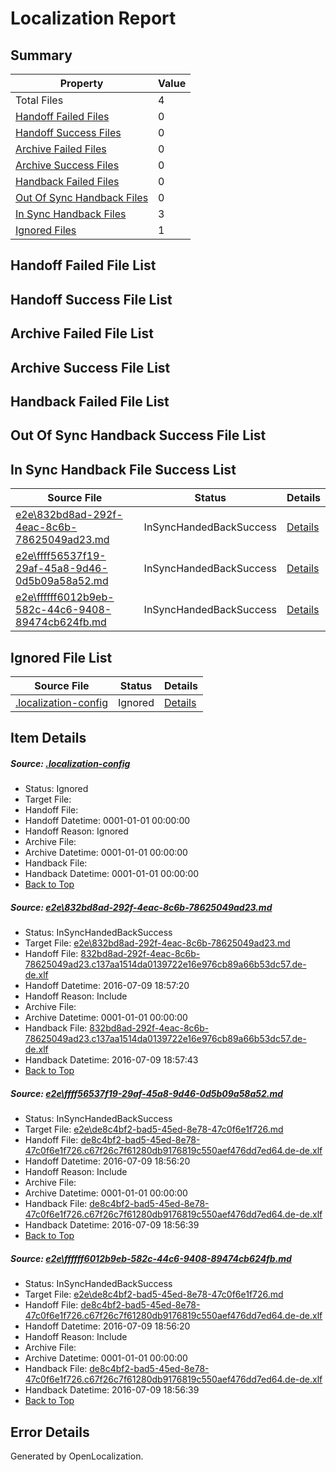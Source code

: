 # <a name='report-top'></a> Localization Report

## Summary
 Property | Value 
 -------- | ----- 
 Total Files | 4
[ Handoff Failed Files ](#handoff-failed-list)| 0
[ Handoff Success Files ](#handoff-success-list)| 0
[ Archive Failed Files ](#archive-failed-list)| 0
[ Archive Success Files ](#archive-success-list)| 0
[ Handback Failed Files ](#handback-failed-list)| 0
[ Out Of Sync Handback Files ](#outofsync-handback-success-list)| 0
[ In Sync Handback Files ](#insync-handback-success-list)| 3
[ Ignored Files ](#ignored-list)| 1

## <a name='handoff-failed-list'></a> Handoff Failed File List

## <a name='handoff-success-list'></a> Handoff Success File List

## <a name='archive-failed-list'></a> Archive Failed File List

## <a name='archive-success-list'></a> Archive Success File List

## <a name='handback-failed-list'></a> Handback Failed File List

## <a name='outofsync-handback-success-list'></a> Out Of Sync Handback Success File List

## <a name='insync-handback-success-list'></a> In Sync Handback File Success List
 Source File | Status | Details 
 ----------- | ------ | ------- 
 [e2e\832bd8ad-292f-4eac-8c6b-78625049ad23.md](https://github.com/OpenLocalizationTestOrg/oltest/blob/e72b0d0bfec6dc72a8107f456df307192f89f28d/e2e/832bd8ad-292f-4eac-8c6b-78625049ad23.md) | InSyncHandedBackSuccess | [Details](#e73b94302e536f09e142aa4d34e82b198b548f8c1)
 [e2e\ffff56537f19-29af-45a8-9d46-0d5b09a58a52.md](https://github.com/OpenLocalizationTestOrg/oltest/blob/fa7950a7fd21c10acf25c3cfc9b2fa6b866988e7/e2e/ffff56537f19-29af-45a8-9d46-0d5b09a58a52.md) | InSyncHandedBackSuccess | [Details](#25cf7911d9fdc10966c52c3d4e6a4e717a222b172)
 [e2e\ffffff6012b9eb-582c-44c6-9408-89474cb624fb.md](https://github.com/OpenLocalizationTestOrg/oltest/blob/e72b0d0bfec6dc72a8107f456df307192f89f28d/e2e/ffffff6012b9eb-582c-44c6-9408-89474cb624fb.md) | InSyncHandedBackSuccess | [Details](#25cf7911d9fdc10966c52c3d4e6a4e717a222b173)

## <a name='ignored-list'></a> Ignored File List
 Source File | Status | Details 
 ----------- | ------ | ------- 
 [.localization-config](https://github.com/OpenLocalizationTestOrg/oltest/blob/e72b0d0bfec6dc72a8107f456df307192f89f28d/.localization-config) | Ignored | [Details](#3d4f252ac210baf56311d7e97dcc2db10974dbd20)

## Item Details
##### <a name='3d4f252ac210baf56311d7e97dcc2db10974dbd20'></a> Source: [.localization-config](https://github.com/OpenLocalizationTestOrg/oltest/blob/e72b0d0bfec6dc72a8107f456df307192f89f28d/.localization-config)
* Status: Ignored
* Target File: 
* Handoff File: 
* Handoff Datetime: 0001-01-01 00:00:00
* Handoff Reason: Ignored
* Archive File: 
* Archive Datetime: 0001-01-01 00:00:00
* Handback File: 
* Handback Datetime: 0001-01-01 00:00:00
* [Back to Top](#report-top)

##### <a name='e73b94302e536f09e142aa4d34e82b198b548f8c1'></a> Source: [e2e\832bd8ad-292f-4eac-8c6b-78625049ad23.md](https://github.com/OpenLocalizationTestOrg/oltest/blob/e72b0d0bfec6dc72a8107f456df307192f89f28d/e2e/832bd8ad-292f-4eac-8c6b-78625049ad23.md)
* Status: InSyncHandedBackSuccess
* Target File: [e2e\832bd8ad-292f-4eac-8c6b-78625049ad23.md](https://github.com/OpenLocalizationTestOrg/oltest-dede-fly/blob/2923cef8e08d8fc69550e7e7a1fe4f78a4406ef1/e2e/832bd8ad-292f-4eac-8c6b-78625049ad23.md)
* Handoff File: [832bd8ad-292f-4eac-8c6b-78625049ad23.c137aa1514da0139722e16e976cb89a66b53dc57.de-de.xlf](https://github.com/OpenLocalizationTestOrg/olhandoff-e2e/blob/8744cd94224164bdeffd6505ea58546fb1ec13a9/ol-handoff/OpenLocalizationTestOrg/oltest-dede-fly/ci/ht/832bd8ad-292f-4eac-8c6b-78625049ad23.c137aa1514da0139722e16e976cb89a66b53dc57.de-de.xlf)
* Handoff Datetime: 2016-07-09 18:57:20
* Handoff Reason: Include
* Archive File: 
* Archive Datetime: 0001-01-01 00:00:00
* Handback File: [832bd8ad-292f-4eac-8c6b-78625049ad23.c137aa1514da0139722e16e976cb89a66b53dc57.de-de.xlf](https://github.com/OpenLocalizationTestOrg/olhandback-e2e/blob/445400c6aff2ee15210e01f2ba878e4b6fa5b198/ol-handback/OpenLocalizationTestOrg/oltest-dede-fly/ci/ht/832bd8ad-292f-4eac-8c6b-78625049ad23.c137aa1514da0139722e16e976cb89a66b53dc57.de-de.xlf)
* Handback Datetime: 2016-07-09 18:57:43
* [Back to Top](#report-top)

##### <a name='25cf7911d9fdc10966c52c3d4e6a4e717a222b172'></a> Source: [e2e\ffff56537f19-29af-45a8-9d46-0d5b09a58a52.md](https://github.com/OpenLocalizationTestOrg/oltest/blob/fa7950a7fd21c10acf25c3cfc9b2fa6b866988e7/e2e/ffff56537f19-29af-45a8-9d46-0d5b09a58a52.md)
* Status: InSyncHandedBackSuccess
* Target File: [e2e\de8c4bf2-bad5-45ed-8e78-47c0f6e1f726.md](https://github.com/OpenLocalizationTestOrg/oltest-dede-fly/blob/cc4f19075d62770217e5bdf7cff62981e109bbc2/e2e/de8c4bf2-bad5-45ed-8e78-47c0f6e1f726.md)
* Handoff File: [de8c4bf2-bad5-45ed-8e78-47c0f6e1f726.c67f26c7f61280db9176819c550aef476dd7ed64.de-de.xlf](https://github.com/OpenLocalizationTestOrg/olhandoff-e2e/blob/aba92a2b4405d71bdbb534d3bc1338043033e3a5/ol-handoff/OpenLocalizationTestOrg/oltest-dede-fly/ci/ht/de8c4bf2-bad5-45ed-8e78-47c0f6e1f726.c67f26c7f61280db9176819c550aef476dd7ed64.de-de.xlf)
* Handoff Datetime: 2016-07-09 18:56:20
* Handoff Reason: Include
* Archive File: 
* Archive Datetime: 0001-01-01 00:00:00
* Handback File: [de8c4bf2-bad5-45ed-8e78-47c0f6e1f726.c67f26c7f61280db9176819c550aef476dd7ed64.de-de.xlf](https://github.com/OpenLocalizationTestOrg/olhandback-e2e/blob/3e30991a4b3cbc64631a5be162cb655304ad87c1/ol-handback/OpenLocalizationTestOrg/oltest-dede-fly/ci/ht/de8c4bf2-bad5-45ed-8e78-47c0f6e1f726.c67f26c7f61280db9176819c550aef476dd7ed64.de-de.xlf)
* Handback Datetime: 2016-07-09 18:56:39
* [Back to Top](#report-top)

##### <a name='25cf7911d9fdc10966c52c3d4e6a4e717a222b173'></a> Source: [e2e\ffffff6012b9eb-582c-44c6-9408-89474cb624fb.md](https://github.com/OpenLocalizationTestOrg/oltest/blob/e72b0d0bfec6dc72a8107f456df307192f89f28d/e2e/ffffff6012b9eb-582c-44c6-9408-89474cb624fb.md)
* Status: InSyncHandedBackSuccess
* Target File: [e2e\de8c4bf2-bad5-45ed-8e78-47c0f6e1f726.md](https://github.com/OpenLocalizationTestOrg/oltest-dede-fly/blob/cc4f19075d62770217e5bdf7cff62981e109bbc2/e2e/de8c4bf2-bad5-45ed-8e78-47c0f6e1f726.md)
* Handoff File: [de8c4bf2-bad5-45ed-8e78-47c0f6e1f726.c67f26c7f61280db9176819c550aef476dd7ed64.de-de.xlf](https://github.com/OpenLocalizationTestOrg/olhandoff-e2e/blob/aba92a2b4405d71bdbb534d3bc1338043033e3a5/ol-handoff/OpenLocalizationTestOrg/oltest-dede-fly/ci/ht/de8c4bf2-bad5-45ed-8e78-47c0f6e1f726.c67f26c7f61280db9176819c550aef476dd7ed64.de-de.xlf)
* Handoff Datetime: 2016-07-09 18:56:20
* Handoff Reason: Include
* Archive File: 
* Archive Datetime: 0001-01-01 00:00:00
* Handback File: [de8c4bf2-bad5-45ed-8e78-47c0f6e1f726.c67f26c7f61280db9176819c550aef476dd7ed64.de-de.xlf](https://github.com/OpenLocalizationTestOrg/olhandback-e2e/blob/3e30991a4b3cbc64631a5be162cb655304ad87c1/ol-handback/OpenLocalizationTestOrg/oltest-dede-fly/ci/ht/de8c4bf2-bad5-45ed-8e78-47c0f6e1f726.c67f26c7f61280db9176819c550aef476dd7ed64.de-de.xlf)
* Handback Datetime: 2016-07-09 18:56:39
* [Back to Top](#report-top)


## Error Details

Generated by OpenLocalization.
